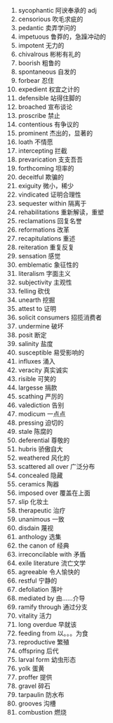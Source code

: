 1. sycophantic 阿谀奉承的 adj
2. censorious 吹毛求疵的
3. pedantic 卖弄学问的
4. impetuous 鲁莽的，急躁冲动的
5. impotent 无力的
6. chivalrous 彬彬有礼的
7. boorish 粗鲁的
8. spontaneous 自发的
9. forbear 忍住
10. expedient 权宜之计的
11. defensible 站得住脚的
12. broached 宣布谈论
13. proscribe 禁止
14. contentious 有争议的
15. prominent 杰出的，显著的
16. loath 不情愿
17. intercepting 拦截
18. prevarication 支支吾吾
19. forthcoming 坦率的
20. deceitful 欺骗的
21. exiguity 微小，稀少
22. vindicated 证明合理性
23. sequester within 隔离于
24. rehabilitations 重新解读，重塑
25. reclamations 回复名誉
26. reformations 改革
27. recapitulations 重述
28. reiteration 重复反复
29. sensation 感觉
30. emblematic 象征性的
31. literalism 字面主义
32. subjectivity 主观性
33. felling 砍伐
34. unearth 挖掘
35. attest to 证明
36. solicit consumers 招揽消费者
37. undermine 破坏
38. posit 断定
39. salinity 盐度
40. susceptible 易受影响的
41. influxes 涌入
42. veracity 真实诚实
43. risible 可笑的
44. largesse 捐款
45. scathing 严厉的
46. valediction 告别
47. modicum 一点点
48. pressing 迫切的
49. stale 陈腐的
50. deferential 尊敬的
51. hubris 骄傲自大
52. weathered 风化的
53. scattered all over 广泛分布
54. concealed 隐藏
55. ceramics 陶器
56. imposed over 覆盖在上面
57. slip 化妆土
58. therapeutic 治疗
59. unanimous 一致
60. disdain 蔑视
61. anthology 选集
62. the canon of 经典
63. irreconcilable with 矛盾
64. exile literature 流亡文学
65. agreeable 令人愉快的
66. restful 宁静的
67. defoliation 落叶
68. mediated by 由……介导
69. ramify through 通过分支
70. vitality 活力
71. long overdue 早就该
72. feeding from 以。。。为食
73. reproductive 繁殖
74. offspring 后代
75. larval form 幼虫形态
76. yolk 蛋黄
77. proffer 提供
78. gravel 碎石
79. tarpaulin 防水布
80. grooves 沟槽
81. combustion 燃烧 